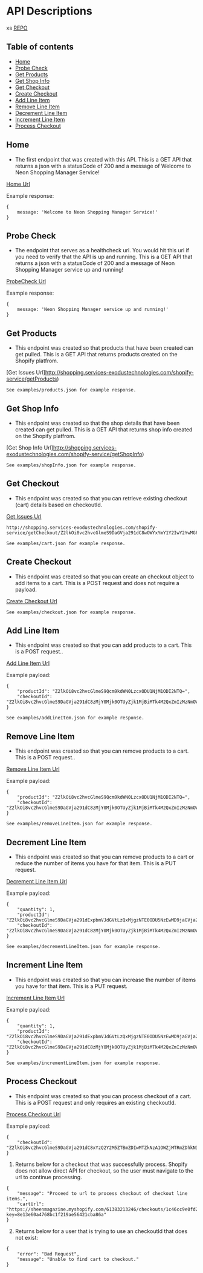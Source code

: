 # API Descriptions 
xs
[REPO](https://github.com/Exodus-Technologies/Neon)

## Table of contents
* [Home](#home)
* [Probe Check](#probe-check) 
* [Get Products](#get-products)
* [Get Shop Info](#get-shop-info)
* [Get Checkout](#get-checkout) 
* [Create Checkout](#create-checkout) 
* [Add Line Item](#add-line-item)
* [Remove Line Item](#remove-line-item) 
* [Decrement Line Item](#decrement-line-item) 
* [Increment Line Item](#increment-line-item) 
* [Process Checkout](#process-checkout) 

## Home 
* The first endpoint that was created with this API. This is a GET API that returns a json with a statusCode of 200 and a message of Welcome to Neon Shopping Manager Service!

[Home Url](http://shopping.services-exodustechnologies.com/shopify-service/)

Example response:
```
{
    message: 'Welcome to Neon Shopping Manager Service!'
}
```
## Probe Check
* The endpoint that serves as a healthcheck url. You would hit this url if you need to verify that the API is up and running. This is a GET API that returns a json with a statusCode of 200 and a message of Neon Shopping Manager service up and running!

[ProbeCheck Url](http://shopping.services-exodustechnologies.com/shopify-service/probeCheck)

Example response:

```
{
    message: 'Neon Shopping Manager service up and running!'
}
```
## Get Products
* This endpoint was created so that products that have been created can get pulled. This is a GET API that returns products created on the Shopify platfrom.

[Get Issues Url]http://shopping.services-exodustechnologies.com/shopify-service/getProducts)

```
See examples/products.json for example response.
```

## Get Shop Info
* This endpoint was created so that the shop details that have been created can get pulled. This is a GET API that returns shop info created on the Shopify platfrom.

[Get Shop Info Url]http://shopping.services-exodustechnologies.com/shopify-service/getShopInfo)

```
See examples/shopInfo.json for example response.
```
## Get Checkout
* This endpoint was created so that you can retrieve existing checkout (cart) details based on checkoutId.

[Get Issues Url](http://shopping.services-exodustechnologies.com/shopify-service/getCheckout)


```
http://shopping.services-exodustechnologies.com/shopify-service/getCheckout/Z2lkOi8vc2hvcGlmeS9DaGVja291dC8wOWYxYmY1Y2IwY2YwMGFlOWVlM2MyY2QzZjA4M2U3Mj9rZXk9MzMxMTgwMmNjMmViOTNiY2Y0ZGRkMzRlY2ZjZjYwN2Q=
```

```
See examples/cart.json for example response.
```
## Create Checkout
* This endpoint was created so that you can create an checkout object to add items to a cart. This is a POST request and does not require a payload.

[Create Checkout Url](http://shopping.services-exodustechnologies.com/shopify-service/createCheckout)

```
See examples/checkout.json for example response.
```
## Add Line Item
* This endpoint was created so that you can add products to a cart. This is a POST request..

[Add Line Item Url](http://shopping.services-exodustechnologies.com/shopify-service/addLineItem)

Example payload:
```
{
    "productId": "Z2lkOi8vc2hvcGlmeS9Qcm9kdWN0LzcxODU1NjM1ODI2NTQ=",
    "checkoutId": "Z2lkOi8vc2hvcGlmeS9DaGVja291dC8zMjY0Mjk0OTUyZjk1MjBiMTk4M2QxZmIzMzNmOWViMD9rZXk9MWY1YWYyNWEwNzU2YTBhYzk5OTU0ZGZmZDY1MmM5NWU="
}
```

```
See examples/addLineItem.json for example response.
```
## Remove Line Item
* This endpoint was created so that you can remove products to a cart. This is a POST request..

[Remove Line Item Url](http://shopping.services-exodustechnologies.com/shopify-service/removeLineItem)

Example payload:
```
{
    "productId": "Z2lkOi8vc2hvcGlmeS9Qcm9kdWN0LzcxODU1NjM1ODI2NTQ=",
    "checkoutId": "Z2lkOi8vc2hvcGlmeS9DaGVja291dC8zMjY0Mjk0OTUyZjk1MjBiMTk4M2QxZmIzMzNmOWViMD9rZXk9MWY1YWYyNWEwNzU2YTBhYzk5OTU0ZGZmZDY1MmM5NWU="
}
```

```
See examples/removeLineItem.json for example response.
```
## Decrement Line Item
* This endpoint was created so that you can remove products to a cart or reduce the number of items you have for that item. This is a PUT request.

[Decrement Line Item Url](http://shopping.services-exodustechnologies.com/shopify-service/decrementLineItem)

Example payload:
```
{
    "quantity": 1,
    "productId": "Z2lkOi8vc2hvcGlmeS9DaGVja291dExpbmVJdGVtLzQxMjgzNTE0ODU5NzEwMD9jaGVja291dD0zMjY0Mjk0OTUyZjk1MjBiMTk4M2QxZmIzMzNmOWViMA==",
    "checkoutId": "Z2lkOi8vc2hvcGlmeS9DaGVja291dC8zMjY0Mjk0OTUyZjk1MjBiMTk4M2QxZmIzMzNmOWViMD9rZXk9MWY1YWYyNWEwNzU2YTBhYzk5OTU0ZGZmZDY1MmM5NWU="
}
```

```
See examples/decrementLineItem.json for example response.
```
## Increment Line Item
* This endpoint was created so that you can increase the number of items you have for that item. This is a PUT request.

[Increment Line Item Url](http://shopping.services-exodustechnologies.com/shopify-service/incrementLineItem)

Example payload:
```
{
    "quantity": 1,
    "productId": "Z2lkOi8vc2hvcGlmeS9DaGVja291dExpbmVJdGVtLzQxMjgzNTE0ODU5NzEwMD9jaGVja291dD0zMjY0Mjk0OTUyZjk1MjBiMTk4M2QxZmIzMzNmOWViMA==",
    "checkoutId": "Z2lkOi8vc2hvcGlmeS9DaGVja291dC8zMjY0Mjk0OTUyZjk1MjBiMTk4M2QxZmIzMzNmOWViMD9rZXk9MWY1YWYyNWEwNzU2YTBhYzk5OTU0ZGZmZDY1MmM5NWU="
}
```

```
See examples/incrementLineItem.json for example response.
```
## Process Checkout
* This endpoint was created so that you can process checkout of a cart. This is a POST request and only requires an existing checkoutId.

[Process Checkout Url](http://shopping.services-exodustechnologies.com/shopify-service/processCheckout)

Example payload:
```
{
    "checkoutId": "Z2lkOi8vc2hvcGlmeS9DaGVja291dC8xYzQ2Y2M5ZTBmZDIwMTZkNzA1OWZjMTRmZDhkNDhhYz9rZXk9OGUxM2U2MGE0NzY4YmMxZjIxOWFlNTY0MjFjYmE4NmE="
}
```

1. Returns below for a checkout that was successfully process. Shopify does not allow direct API for checkout, so the user must navigate to the url to continue processing.
```
{
    "message": "Proceed to url to process checkout of checkout line items.",
    "cartUrl": "https://sheenmagazine.myshopify.com/61383213246/checkouts/1c46cc9e0fd2016d7059fc14fd8d48ac?key=8e13e60a4768bc1f219ae56421cba86a"
}
```

2. Returns below for a user that is trying to use an checkoutId that does not exist:
```
{
    "error": "Bad Request",
    "message": "Unable to find cart to checkout."
}
```
